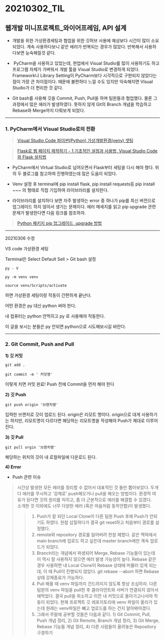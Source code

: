 20210302\_TIL
==============
웹개발 미니프로젝트_와이어프레임, API 설계
----------------------------------------

-   개발을 위한 가상환경세팅과 협업을 위한 깃허브 사용에 예상보다 시간이 많이 소요되었다. 계속 사용하다보니 같은 에러가 반복되는 경우가 많았다. 반복해서 사용하다보면 능숙해질것 같다.

-    PyCharm을 사용하고 있었는데, 현업에서 Visual Studio를 많이 사용하기도 하고 프로그램 자체가 가벼워서 개발 툴을 Visual Studio로 변경하게 되었다. Framework나 Library Setting이 PyCharm보다 시각적으로 구현되지 않았다는 점이 가장 큰 차이점이다. 때문에 불편하다 느낄 수도 있지만 익숙해지면 VIsual Studio가 더 편리한 것 같다.

-   Git bash를 사용해 깃을 Commit, Push, Pull을 하며 팀원들과 협업했다. 물론 그 과정에서 많은 에러가 발생하였다. 뜻하지 않게 Git의 Branch 개념을 학습하고 Rebase와 Merge까지 다뤄보게 되었다.
---


### **1. PyCharm에서 Visual Studio로의 전환**

>[Visual Studio Code 파이썬(Python) 가상개발환경(venv) 셋팅](https://mr-spock.tistory.com/19)

>[Flask로 웹 페이지 제작하기 - 1 기초적인 설정과 사용법, Visual Studio Code와 Flask 설치법](https://hobbylists.tistory.com/entry/Flask-Flask%EB%A1%9C-%EC%9B%B9-%ED%8E%98%EC%9D%B4%EC%A7%80-%EC%A0%9C%EC%9E%91%ED%95%98%EA%B8%B0-1-%EA%B8%B0%EC%B4%88%EC%A0%81%EC%9D%B8-%EC%84%A4%EC%A0%95%EA%B3%BC-%EC%82%AC%EC%9A%A9%EB%B2%95-Visual-Studio-Code%EC%99%80-Flask-%EC%84%A4%EC%B9%98%EB%B2%95-%EA%B0%9C%EC%9D%B8%ED%94%84%EB%A1%9C%EC%A0%9D%ED%8A%B8)

-   PyCharm에서 Virtual Studio로 넘어오면서 Flask부터 세팅을 다시 해야 했다. 위의 두 블로그를 참고하여 진행하였는데 많은 도움이 되었다.  

-   Venv 설정 후 terminal에 pip install flask, pip install requests등 pip install ~~~ 의 형태로 직접 기입하여 라이브러리를 설치한다.  

-   라이브러리를 설치하다 보면 자주 발생하는 error 중 하나가 pip를 최신 버전으로 업그레이드 하지 않아서 생기는 문제이다. 에러 메세지를 읽고 pip upgrade 관련 문제가 발생한다면 다음 링크를 참조하자.    

>[Python 패키지 pip 업그레이드, upgrade 방법](https://webisfree.com/2017-08-10/python-%ED%8C%A8%ED%82%A4%EC%A7%80-pip-%EC%97%85%EA%B7%B8%EB%A0%88%EC%9D%B4%EB%93%9C-upgrade-%EB%B0%A9%EB%B2%95)

---

20210306 수정

VS code 가상환경 세팅  

Terminal은 Select Default Sell > Git bash 설정  
```
py - V  

py -m venv venv  

source venv/Scripts/activate  
```
하면 가상환경 세팅이랑 작동이 간편하게 끝난다.  

어떤 환경은 py 대신 python 써야 한다.  

내 컴퓨터는 python 안먹히고 py 로 사용해야 작동한다.  

이 글을 보시는 분들은 py 안되면 python으로 시도해보시길 바란다.

---


### **2. Git Commit, Push and Pull**

**1) 깃 커밋**
```
git add .

git commit -m ' 커밋명'
```
이렇게 치면 커밋 완료! Push 전에 Commit을 먼저 해야 한다

**2) 깃 Push**
```
git push origin '브랜치명'
```
입력한 브랜치로 깃이 업로드 된다. origin은 리모트 명이다. origin으로 대게 사용하기는 하지만, 리모트명이 다르다면 해당하는 리모트명을 작성해야 Push가 제대로 이루어진다.

**3) 깃 Pull**
```
git pull orgin '브랜치명'
```
해당하는 위치의 깃이 내 로컬파일에 다운로드 된다.

**4) Error**

- Push 관련 이슈

>   시간상 발생한 모든 에러를 정리할 수 없어서 대표적인 것 둘만 뽑아보았다. 두개 다 에러를 무시하고 '강제로' push해오거나 pull을 해오는 방법이다. 환경적 여유가 된다면 깃의 원리를 익히고, 좀 더 근본적으로 에러를 해결할 수 있겠다.  
>   소개한 것 이외에도 너무 다양한 에러 (혹은 마음처럼 동작안함)이 발생했다.  
>>1.  Push가 잘 되던 Local Clone이 다른 팀원 Push 후에 Push가 안되기도 하였다. 한참 삽질하다가 결국 git reset하고 처음부터 경로를 설정했다.  
>>2.  remote와 repository 경로를 잃어버려 한참 헤멨다. 같은 맥락에서 main branch에 업로드 하고 싶은데 master branch에만 계속 업로드가 되었다.  
>>3.  Branch라는 개념에서 파생되어 Merge, Rebase 기능들이 있는데 이 역시 잘 사용하지 않으면 에러 발생 가능성이 높다. Rebase 같은 경우 사용하면 내 Local Clone이 Rebase 상태에 머물러 있게 되는데, 이 때 Pull이 진행되지 않았다.   git rebase --abort 하면 Rebase 상태 강제종료가 가능하다.  
>>4.  Pull 해올 때 venv 파일까지 건드려지지 않도록 항상 조심하자. 다른 팀원의 venv 파일을 pull한 후 클라이언트와 서버가 연결되지 않아서 애먹었다. 결국 pull을 취소하고 이전 내 커밋으로 돌아가고나서야 작동이 되었다. 현재 프로젝트 깃 레포지토리에 venv 파일이 올라가 있는데 원래는 venv파일은 뺴고 업로드를 하는 건지 알아봐야겠다.  
>>5.  그래서 주말에 공부할 것들은 다음과 같다. 1) Git Commit, Pull, Push 개념 정리, 2) Git Remote, Branch 개념 정리, 3) Git Merge, Rebase 기능들 개념 정리, 4) 다른 사람들이 올려놓은 Repository 구경하기  